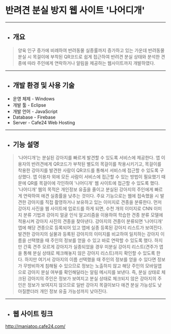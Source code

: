 # 반려견 분실 방지 웹 사이트 '나어디개'
---------------
* ## 개요
>양육 인구 증가에 비례하여 반려동물 실종률까지 증가하고 있는 가운데 반려동물 분실 시 목걸이에 부착된 QR코드로 쉽게 접근하여 반려견 분실 상태와 분석한 견종에 따라 주인에게 연락하거나 알림을 제공하는 웹사이트까지 개발하였다.
---------------
* ## 개발 환경 및 사용 기술
* 운영 체제 - Windows
* 개발 툴 - Eclipse
* 개발 언어 - JavaScript
* Database - Firebase
* Server - Cafe24 Web Hosting

---------------
* ## 기능 설명

> ‘나어디개’는 분실된 강아지를 빠르게 발견할 수 있도록 서비스에 제공한다. 앱 이용자의 반려견에게 QR코드가 부착된 별도의 목걸이를 착용시키기고, 목걸이를 착용한 강아지를 발견한 사람이 QR코드를 통해서 서비스에 접근할 수 있도록 구상했다. 앱 이용자 외에 모든 사람이 서비스에 접근할 수 있는 방법이 필요했기 때문에 QR를 목걸이에 각인하여 '나어디개' 웹 사이트에 접근할 수 있도록 했다.
>‘나어디개’ 웹의 목적은 개인정보 유출을 줄이고 분실된 강아지의 주인에게 빠르게 연락하여 애견 실종률을 낮추는 것이다. 주요 기능으로는 웹에 접속했을 시 발견한 강아지를 직접 촬영하거나 보유하고 있는 이미지로 견종을 분류한다. 먼저 강아지 사진을 웹 사이트에 업로드를 하게 되면, 수천 개의 이미지로 CNN 이미지 분류 기법과 강아지 얼굴 인식 알고리즘을 이용하여 학습한 견종 분류 모델에 적용시켜 강아지 사진의 견종을 찾아낸다. 강아지의 견종이 분류되면 ‘나어디개‘ 앱에 해당 견종으로 등록되어 있고 앱에 실종 등록된 강아지 리스트가 보여진다. 발견한 강아지의 실물과 등록된 강아지의 이미지를 비교하여 일치하는 강아지 이름을 선택했을 때 주인의 정보를 얻을 수 있고 바로 연락할 수 있도록 했다. 하지만 간혹 견주 모르게 강아지가 실종되었을 경우 미분실 강아지 리스트(견주가 앱을 통해 분실 상태로 체크해놓지 않은 강아지 리스트)까지 확인할 수 있도록 한다. 하지만 여기서 강아지의 이름 선택했을 때 주인의 정보를 얻을 수 있다면 정보가 무방비하게 침해될 수 있으므로 정보는 노출하지 않고 해당 주인의 모바일앱으로 강아지 분실 여부를 확인해달라는 알림 메시지를 보낸다. 즉, 분실 상태로 체크된 강아지의 주인은 정보가 보여지고 분실 상태로 체크되지 않은 강아지의 주인은 정보가 보여지지 않으므로 일반 강아지 목걸이보다 애견 분실 가능성도 낮아질뿐더러 개인 정보 유출 가능성까지 낮아진다.
 
---------------
* ## 웹 사이트 링크
http://maniatoo.cafe24.com/

